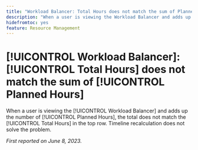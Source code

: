 ```yaml
---
title: "Workload Balancer: Total Hours does not match the sum of Planned Hours"
description: "When a user is viewing the Workload Balancer and adds up the dumber of Planned Hours, the total does not match the Total Hours in the top row. Timeline recalculation does not solve the problem."
hidefromtoc: yes
feature: Resource Management
---
```


# [!UICONTROL Workload Balancer]: [!UICONTROL Total Hours] does not match the sum of [!UICONTROL Planned Hours]

When a user is viewing the [!UICONTROL Workload Balancer] and adds up the number of [!UICONTROL Planned Hours], the total does not match the [!UICONTROL Total Hours] in the top row. Timeline recalculation does not solve the problem.

_First reported on June 8, 2023._

